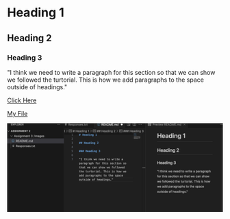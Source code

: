 # Heading 1

## Heading 2

### Heading 3

"I think we need to write a paragraph for this section so that we can show we followed the turtorial. This is how we add paragraphs to the space outside of headings."

[Click Here](https://www.netflix.com/browse)

[My File](./Responses.txt)

![Screenshot](./images/Screenshot.png)




